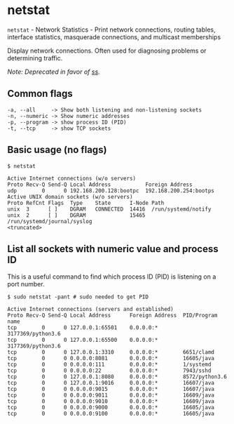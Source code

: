 # netstat

`netstat` - Network Statistics - Print network connections,
          routing tables, interface statistics, masquerade
          connections, and multicast memberships

Display network connections. Often used for diagnosing problems or determining traffic.

*Note: Deprecated in favor of [ss](ss.md).*

## Common flags
```
-a, --all     -> Show both listening and non-listening sockets
-n, --numeric -> Show numeric addresses
-p, --program -> show process ID (PID)
-t, --tcp     -> show TCP sockets
```

## Basic usage (no flags)
```
$ netstat

Active Internet connections (w/o servers)
Proto Recv-Q Send-Q Local Address           Foreign Address
udp        0      0 192.168.200.128:bootpc  192.168.200.254:bootps
Active UNIX domain sockets (w/o servers)
Proto RefCnt Flags  Type    State      I-Node Path
unix  3      [ ]    DGRAM   CONNECTED  14416  /run/systemd/notify
unix  2      [ ]    DGRAM              15465  /run/systemd/journal/syslog
<truncated>
```

## List all sockets with numeric value and process ID
This is a useful command to find which process ID (PID) is listening on a port number.

```
$ sudo netstat -pant # sudo needed to get PID

Active Internet connections (servers and established)
Proto Recv-Q Send-Q Local Address      Foreign Address  PID/Program name
tcp        0      0 127.0.0.1:65501    0.0.0.0:*        3177369/python3.6
tcp        0      0 127.0.0.1:65500    0.0.0.0:*        3177369/python3.6
tcp        0      0 127.0.0.1:3310     0.0.0.0:*        6651/clamd
tcp        0      0 0.0.0.0:8081       0.0.0.0:*        16605/java
tcp        0      0 0.0.0.0:111        0.0.0.0:*        1/systemd
tcp        0      0 0.0.0.0:22         0.0.0.0:*        7943/sshd
tcp        0      0 127.0.0.1:8080     0.0.0.0:*        8572/python3.6
tcp        0      0 127.0.0.1:9016     0.0.0.0:*        16607/java
tcp        0      0 0.0.0.0:9015       0.0.0.0:*        16607/java
tcp        0      0 0.0.0.0:9011       0.0.0.0:*        16609/java
tcp        0      0 0.0.0.0:9010       0.0.0.0:*        16609/java
tcp        0      0 0.0.0.0:9000       0.0.0.0:*        16605/java
tcp        0      0 0.0.0.0:9100       0.0.0.0:*        16605/java
```

